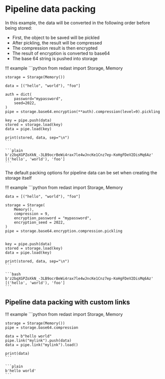 
# Pipeline data packing

In this example, the data will be converted in the following order before being stored:

- First, the object to be saved will be pickled
- After pickling, the result will be compressed
- The compression result is then encrypted
- The result of encryption is converted to base64
- The base 64 string is pushed into storage

!!! example
    ```python
    from redast import Storage, Memory

    storage = Storage(Memory())

    data = [("hello", "world"), "foo"]

    auth = dict(
        password="mypassword",
        seed=2022,
    )
    pipe = storage.base64.encryption(**auth).compression(level=9).pickling

    key = pipe.push(data)
    stored = storage.load(key)
    data = pipe.load(key)

    print(stored, data, sep="\n")
    ```

    ```plain
    b'z2bqXGPZoXkN_-3LB9ocrBeWi4rax7le4wJncKe1Cnz7ep-KoHgFDeV2DisMq6Az'
    [('hello', 'world'), 'foo']
    ```

The default packing options for pipeline data can be set when creating the storage itself

!!! example
    ```python
    from redast import Storage, Memory

    data = [("hello", "world"), "foo"]

    storage = Storage(
        Memory(),
        compression = 9,
        encryption_password = "mypassword",
        encryption_seed = 2022,
    )
    pipe = storage.base64.encryption.compression.pickling


    key = pipe.push(data)
    stored = storage.load(key)
    data = pipe.load(key)

    print(stored, data, sep="\n")
    ```

    ```bash
    b'z2bqXGPZoXkN_-3LB9ocrBeWi4rax7le4wJncKe1Cnz7ep-KoHgFDeV2DisMq6Az'
    [('hello', 'world'), 'foo']
    ```

## Pipeline data packing with custom links

!!! example
    ```python
    from redast import Storage, Memory

    storage = Storage(Memory())
    pipe = storage.base64.compression

    data = b"hello world"
    pipe.link("mylink").push(data)
    data = pipe.link("mylink").load()

    print(data)
    ```

    ```plain
    b'hello world'
    ```
